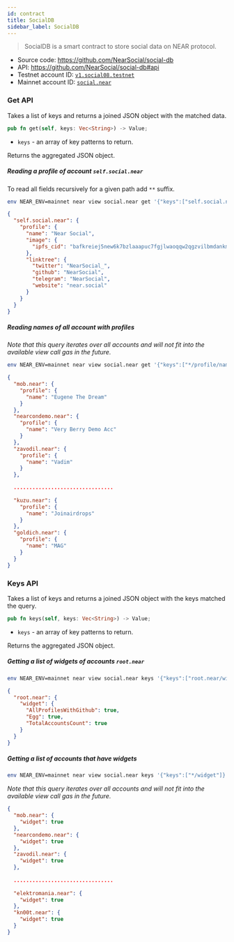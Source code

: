 ```yaml
---
id: contract
title: SocialDB
sidebar_label: SocialDB
---
```


> SocialDB is a smart contract to store social data on NEAR protocol.

- Source code: https://github.com/NearSocial/social-db
- API: https://github.com/NearSocial/social-db#api
- Testnet account ID: [`v1.social08.testnet`](https://explorer.testnet.near.org/accounts/v1.social08.testnet)
- Mainnet account ID: [`social.near`](https://explorer.near.org/accounts/social.near)

### Get API

Takes a list of keys and returns a joined JSON object with the matched data.

```rust
pub fn get(self, keys: Vec<String>) -> Value;
```

- `keys` - an array of key patterns to return.

Returns the aggregated JSON object.

##### Reading a profile of account `self.social.near`

To read all fields recursively for a given path add `**` suffix.

```bash
env NEAR_ENV=mainnet near view social.near get '{"keys":["self.social.near/profile/**"]}'
```

```json
{
  "self.social.near": {
    "profile": {
      "name": "Near Social",
      "image": {
        "ipfs_cid": "bafkreiej5new6k7bzlaaapuc7fgjlwaoqqw2qgzvilbmdankmfxw7siw6q"
      },
      "linktree": {
        "twitter": "NearSocial_",
        "github": "NearSocial",
        "telegram": "NearSocial",
        "website": "near.social"
      }
    }
  }
}
```


##### Reading names of all account with profiles

_Note that this query iterates over all accounts and will not fit into the available view call gas in the future._

```bash
env NEAR_ENV=mainnet near view social.near get '{"keys":["*/profile/name"]}'
```

```json
{
  "mob.near": {
    "profile": {
      "name": "Eugene The Dream"
    }
  },
  "nearcondemo.near": {
    "profile": {
      "name": "Very Berry Demo Acc"
    }
  },
  "zavodil.near": {
    "profile": {
      "name": "Vadim"
    }
  },

  ................................
  
  "kuzu.near": {
    "profile": {
      "name": "Joinairdrops"
    }
  },
  "goldich.near": {
    "profile": {
      "name": "MAG"
    }
  }
}
```

### Keys API

Takes a list of keys and returns a joined JSON object with the keys matched the query.

```rust
pub fn keys(self, keys: Vec<String>) -> Value;
```

- `keys` - an array of key patterns to return.

Returns the aggregated JSON object.

##### Getting a list of widgets of accounts `root.near`

```bash
env NEAR_ENV=mainnet near view social.near keys '{"keys":["root.near/widget/*"]}'
```

```json
{
  "root.near": {
    "widget": {
      "AllProfilesWithGithub": true,
      "Egg": true,
      "TotalAccountsCount": true
    }
  }
}
```

##### Getting a list of accounts that have widgets

```bash
env NEAR_ENV=mainnet near view social.near keys '{"keys":["*/widget"]}'
```

_Note that this query iterates over all accounts and will not fit into the available view call gas in the future._

```json
{
  "mob.near": {
    "widget": true
  },
  "nearcondemo.near": {
    "widget": true
  },
  "zavodil.near": {
    "widget": true
  },
  
  ................................
  
  "elektromania.near": {
    "widget": true
  },
  "kn00t.near": {
    "widget": true
  }
}
```

